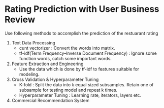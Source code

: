 # Rating Prediction with User Business Review

Use following methods to accomplish the prediction of the restuarant rating
1. Text Data Processing
	* cunt vectorizer : Convert the words into matrix.
	* tf-idf(Term Frequency–Inverse Document Frequency) : Ignore some function words, catch some important words.
2. Feature Extraction and Engineering
	* Use the data which is done by tf-idf to features suitable for modeling.
3. Cross Validation & Hyperparameter Tuning
	* K-fold :  Split the data into k equal sized subsamples. Retain one of subsample for testing model and repeat k times.
	* Hyperparameter Tuning : Learning rate, iterators, layers etc.
4. Commercial Recommendation System
	
